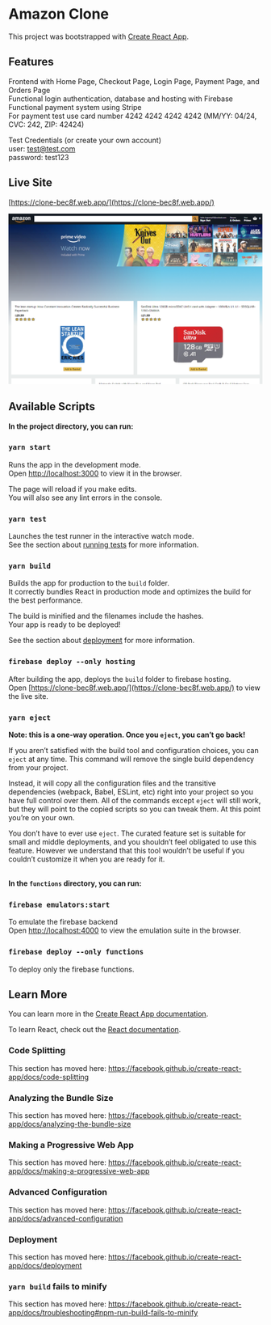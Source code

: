 # Amazon Clone

This project was bootstrapped with [Create React App](https://github.com/facebook/create-react-app).

## Features
Frontend with Home Page, Checkout Page, Login Page, Payment Page, and Orders Page  
Functional login authentication, database and hosting with Firebase  
Functional payment system using Stripe  
For payment test use card number 4242 4242 4242 4242 (MM/YY: 04/24, CVC: 242, ZIP: 42424)  

Test Credentials (or create your own account)  
user: test@test.com  
password: test123  

## Live Site
[https://clone-bec8f.web.app/](https://clone-bec8f.web.app/)

![Drag Racing](src/assets/Site.png)

## Available Scripts

**In the project directory, you can run:**

### `yarn start`

Runs the app in the development mode.<br />
Open [http://localhost:3000](http://localhost:3000) to view it in the browser.

The page will reload if you make edits.<br />
You will also see any lint errors in the console.

### `yarn test`

Launches the test runner in the interactive watch mode.<br />
See the section about [running tests](https://facebook.github.io/create-react-app/docs/running-tests) for more information.

### `yarn build`

Builds the app for production to the `build` folder.<br />
It correctly bundles React in production mode and optimizes the build for the best performance.

The build is minified and the filenames include the hashes.<br />
Your app is ready to be deployed!

See the section about [deployment](https://facebook.github.io/create-react-app/docs/deployment) for more information.

### `firebase deploy --only hosting`

After building the app, deploys the `build` folder to firebase hosting.<br />
Open [https://clone-bec8f.web.app/](https://clone-bec8f.web.app/) to view the live site.

### `yarn eject`

**Note: this is a one-way operation. Once you `eject`, you can’t go back!**

If you aren’t satisfied with the build tool and configuration choices, you can `eject` at any time. This command will remove the single build dependency from your project.

Instead, it will copy all the configuration files and the transitive dependencies (webpack, Babel, ESLint, etc) right into your project so you have full control over them. All of the commands except `eject` will still work, but they will point to the copied scripts so you can tweak them. At this point you’re on your own.

You don’t have to ever use `eject`. The curated feature set is suitable for small and middle deployments, and you shouldn’t feel obligated to use this feature. However we understand that this tool wouldn’t be useful if you couldn’t customize it when you are ready for it.
<br />
<br />

**In the `functions` directory, you can run:**

### `firebase emulators:start`
To emulate the firebase backend<br />
Open [http://localhost:4000](http://localhost:4000) to view the emulation suite in the browser.

### `firebase deploy --only functions`
To deploy only the firebase functions.

## Learn More

You can learn more in the [Create React App documentation](https://facebook.github.io/create-react-app/docs/getting-started).

To learn React, check out the [React documentation](https://reactjs.org/).

### Code Splitting

This section has moved here: https://facebook.github.io/create-react-app/docs/code-splitting

### Analyzing the Bundle Size

This section has moved here: https://facebook.github.io/create-react-app/docs/analyzing-the-bundle-size

### Making a Progressive Web App

This section has moved here: https://facebook.github.io/create-react-app/docs/making-a-progressive-web-app

### Advanced Configuration

This section has moved here: https://facebook.github.io/create-react-app/docs/advanced-configuration

### Deployment

This section has moved here: https://facebook.github.io/create-react-app/docs/deployment

### `yarn build` fails to minify

This section has moved here: https://facebook.github.io/create-react-app/docs/troubleshooting#npm-run-build-fails-to-minify

